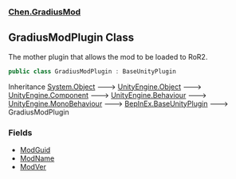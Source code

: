 
### [Chen.GradiusMod](./neHTXX+yFsk1RpXqjkv9zg 'Chen.GradiusMod')

## GradiusModPlugin Class
The mother plugin that allows the mod to be loaded to RoR2.  
```csharp
public class GradiusModPlugin : BaseUnityPlugin
```
Inheritance [System.Object](https://docs.microsoft.com/en-us/dotnet/api/System.Object 'System.Object') &#129106; [UnityEngine.Object](https://docs.microsoft.com/en-us/dotnet/api/UnityEngine.Object 'UnityEngine.Object') &#129106; [UnityEngine.Component](https://docs.microsoft.com/en-us/dotnet/api/UnityEngine.Component 'UnityEngine.Component') &#129106; [UnityEngine.Behaviour](https://docs.microsoft.com/en-us/dotnet/api/UnityEngine.Behaviour 'UnityEngine.Behaviour') &#129106; [UnityEngine.MonoBehaviour](https://docs.microsoft.com/en-us/dotnet/api/UnityEngine.MonoBehaviour 'UnityEngine.MonoBehaviour') &#129106; [BepInEx.BaseUnityPlugin](https://docs.microsoft.com/en-us/dotnet/api/BepInEx.BaseUnityPlugin 'BepInEx.BaseUnityPlugin') &#129106; GradiusModPlugin  

### Fields
- [ModGuid](./roaksh2rNcHE6bLK0CuvIA 'Chen.GradiusMod.GradiusModPlugin.ModGuid')
- [ModName](./1MjGctnlhnBOsrQf6YA-ug 'Chen.GradiusMod.GradiusModPlugin.ModName')
- [ModVer](./yDRMfL2xbWHlc3pWQp24wQ 'Chen.GradiusMod.GradiusModPlugin.ModVer')
